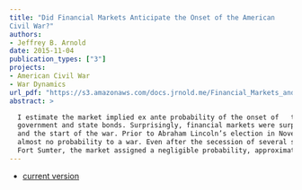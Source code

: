 ```yaml
---
title: "Did Financial Markets Anticipate the Onset of the American
Civil War?"
authors:
- Jeffrey B. Arnold
date: 2015-11-04
publication_types: ["3"]
projects:
- American Civil War
- War Dynamics
url_pdf: "https://s3.amazonaws.com/docs.jrnold.me/Financial_Markets_and_Onset_of_the_American_Civil_War_2015-11-04.pdf"
abstract: >

  I estimate the market implied ex ante probability of the onset of   the American Civil War using U.S.
  government and state bonds. Surprisingly, financial markets were surprised by the Battle of Fort Sumter
  and the start of the war. Prior to Abraham Lincoln’s election in November 1860, the market assigned
  almost no probability to a war. Even after the secession of several states, the week before the Battle of
  Fort Sumter, the market assigned a negligible probability, approximately 5%, to war onset.
---
```


- [current version](https://s3.amazonaws.com/docs.jrnold.me/Financial_Markets_and_Onset_of_the_American_Civil_War_2015-10-04.pdf)
